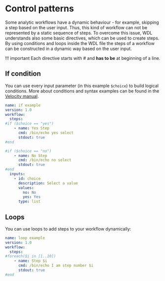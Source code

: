 # Control patterns


Some analytic workflows have a dynamic behaviour - for example, skipping a step based on the user input. Thus, this kind of workflow can not be represented by a static sequence of steps. To overcome this issue, WDL understands also some basic directives, which can be used to create steps. By using conditions and loops inside the WDL file the steps of a workflow can be constructed in a dynamic way based on the user input.

!!! important
    Each directive starts with # and **has to be** at beginning of a line.

## If condition

You can use every input parameter (in this example `$choice`) to build logical conditions. More about conditions and syntax examples can be found in the [Velocity manual](http://velocity.apache.org/engine/1.7/user-guide.html#if-elseif-else).

```yaml
name: if example
version: 1.0
workflow:
  steps:
#if ($choice == "yes")
    - name: Yes Step
      cmd: /bin/echo yes select
      stdout: true
#end

#if ($choice == "no")
    - name: No Step
      cmd: /bin/echo no select
      stdout: true
#end
  inputs:
    - id: choice
      description: Select a value
      values:
        no: No
        yes: Yes
      type: list
```

## Loops

You can use loops to add steps to your workflow dynamically:

```yaml
name: loop example
version: 1.0
workflow:
  steps:
#foreach($i in [1..10])
    - name: Step $i
      cmd: /bin/echo I am step number $i
      stdout: true
#end
```
